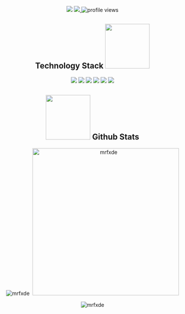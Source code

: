 
<p align="center">
  <a href="https://www.linkedin.com/in/mrfxde/" target="_blank">
  </a>
  <img src="https://img.shields.io/github/followers/mrfxde?label=follow&style=social">
  <a href="https://github.com/mrfxde?tab=repositories">
    <img src="https://img.shields.io/badge/Repositories-13-green">
  </a>
  <img src="https://komarev.com/ghpvc/?username=mrfxde&label=Profile%20views&color=0e75b6&style=flat" alt="profile views" />
  </a>
</p>
<h2 align="center">Technology Stack <img src="https://media4.giphy.com/media/90EOT1pnHrxr1GAoSR/giphy.gif?cid=ecf05e47onmbigzxaz436jti2ntzzg83n91218rvw89qaog3&rid=giphy.gif&ct=s" width="120"></h2>

<p align="center">
  <img src="https://img.shields.io/badge/python-3670A0?style=for-the-badge&logo=python&logoColor=ffdd54">
  <img src="https://img.shields.io/badge/java-%23ED8B00.svg?style=for-the-badge&logo=java&logoColor=white">
  <img src="https://img.shields.io/badge/Typescript-brightgreen?style=for-the-badge&logo=typescript&logoColor=white&color=%232262a1">
  <img src="https://img.shields.io/badge/MySQL-orange?style=for-the-badge&logo=mysql&logoColor=white">
  <img src="https://img.shields.io/badge/git-%23F05033.svg?style=for-the-badge&logo=git&logoColor=white">
  <img src="https://img.shields.io/badge/github-%23121011.svg?style=for-the-badge&logo=github&logoColor=white">
</p>

<h2 align="center">
  <img src="https://media1.giphy.com/media/RVWSqOsgDAq0W3051o/giphy.gif?cid=ecf05e47r2921s3tijvgzdvc78gs9nmdcy60ogx26ixu878l&rid=giphy.gif&ct=s" width="120"> Github Stats
</h2>
<p align="center"><img src="https://github-readme-stats.vercel.app/api/top-langs?username=MrFxde&show_icons=true&locale=en&layout=compact&theme=dark" alt="mrfxde" />&nbsp;&nbsp;<img src="https://github-readme-stats.vercel.app/api?username=mrfxde&show_icons=true&locale=en&theme=dark" width="395" alt="mrfxde"/></p>

<div align="center"><img src="https://github-readme-streak-stats.herokuapp.com/?user=mrfxde&theme=dark&fire=FF2D2D&ring=DDDDDD&currStreakLabel=FF0000" alt="mrfxde" /></div>
